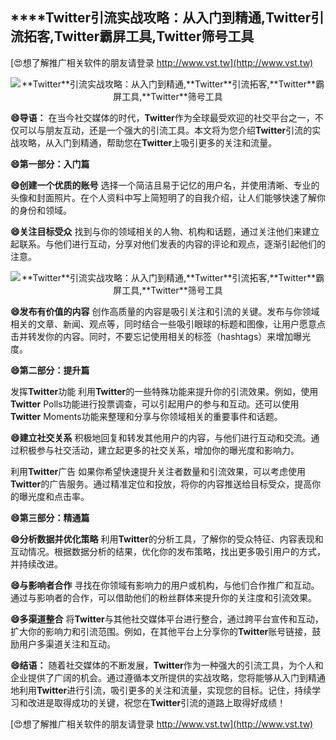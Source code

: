 ## ****Twitter**引流实战攻略：从入门到精通,**Twitter**引流拓客,**Twitter**霸屏工具,**Twitter**筛号工具**

[😍想了解推广相关软件的朋友请登录 http://www.vst.tw](http://www.vst.tw)

 <center><img src="https://vst.tw/MP4/tuiguang/png/4.png" alt="**Twitter**引流实战攻略：从入门到精通,**Twitter**引流拓客,**Twitter**霸屏工具,**Twitter**筛号工具"></center>

**😄导语：**
在当今社交媒体的时代，**Twitter**作为全球最受欢迎的社交平台之一，不仅可以与朋友互动，还是一个强大的引流工具。本文将为您介绍**Twitter**引流的实战攻略，从入门到精通，帮助您在**Twitter**上吸引更多的关注和流量。

**😄第一部分：入门篇**

**😄创建一个优质的账号**
选择一个简洁且易于记忆的用户名，并使用清晰、专业的头像和封面照片。在个人资料中写上简短明了的自我介绍，让人们能够快速了解你的身份和领域。

**😄关注目标受众**
找到与你的领域相关的人物、机构和话题，通过关注他们来建立起联系。与他们进行互动，分享对他们发表的内容的评论和观点，逐渐引起他们的注意。

 <center><img src="https://vst.tw/MP4/tuiguang/png/2.png" alt="**Twitter**引流实战攻略：从入门到精通,**Twitter**引流拓客,**Twitter**霸屏工具,**Twitter**筛号工具"></center>

**😄发布有价值的内容**
创作高质量的内容是吸引关注和引流的关键。发布与你领域相关的文章、新闻、观点等，同时结合一些吸引眼球的标题和图像，让用户愿意点击并转发你的内容。同时，不要忘记使用相关的标签（hashtags）来增加曝光度。

**😄第二部分：提升篇**

发挥**Twitter**功能
利用**Twitter**的一些特殊功能来提升你的引流效果。例如，使用**Twitter** Polls功能进行投票调查，可以引起用户的参与和互动。还可以使用**Twitter** Moments功能来整理和分享与你领域相关的重要事件和话题。

**😄建立社交关系**
积极地回复和转发其他用户的内容，与他们进行互动和交流。通过积极参与社交活动，建立起更多的社交关系，增加你的曝光度和影响力。

利用**Twitter**广告
如果你希望快速提升关注者数量和引流效果，可以考虑使用**Twitter**的广告服务。通过精准定位和投放，将你的内容推送给目标受众，提高你的曝光度和点击率。

**😄第三部分：精通篇**

**😄分析数据并优化策略**
利用**Twitter**的分析工具，了解你的受众特征、内容表现和互动情况。根据数据分析的结果，优化你的发布策略，找出更多吸引用户的方式，并持续改进。

**😄与影响者合作**
寻找在你领域有影响力的用户或机构，与他们合作推广和互动。通过与影响者的合作，可以借助他们的粉丝群体来提升你的关注度和引流效果。

**😄多渠道整合**
将**Twitter**与其他社交媒体平台进行整合，通过跨平台宣传和互动，扩大你的影响力和引流范围。例如，在其他平台上分享你的**Twitter**账号链接，鼓励用户多渠道关注和互动。

**😄结语：**
随着社交媒体的不断发展，**Twitter**作为一种强大的引流工具，为个人和企业提供了广阔的机会。通过遵循本文所提供的实战攻略，您将能够从入门到精通地利用**Twitter**进行引流，吸引更多的关注和流量，实现您的目标。记住，持续学习和改进是取得成功的关键，祝您在**Twitter**引流的道路上取得好成绩！

[😍想了解推广相关软件的朋友请登录 http://www.vst.tw](http://www.vst.tw)



